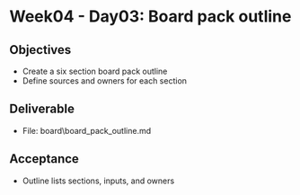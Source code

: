 # Week04 - Day03: Board pack outline

## Objectives
- Create a six section board pack outline
- Define sources and owners for each section

## Deliverable
- File: board\board_pack_outline.md

## Acceptance
- Outline lists sections, inputs, and owners

